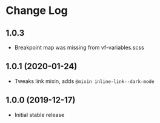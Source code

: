 # Change Log

## 1.0.3

* Breakpoint map was missing from vf-variables.scss

## 1.0.1 (2020-01-24)

* Tweaks link mixin, adds `@mixin inline-link--dark-mode`

## 1.0.0 (2019-12-17)

* Initial stable release
